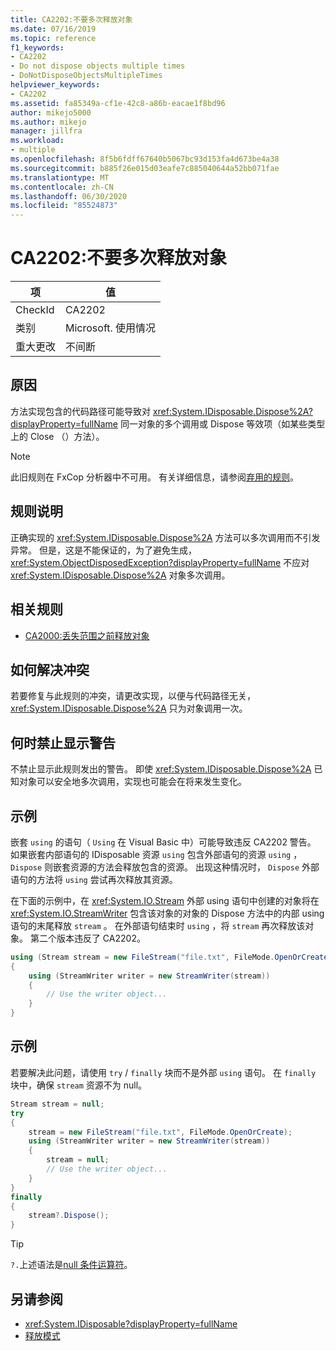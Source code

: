 ```yaml
---
title: CA2202:不要多次释放对象
ms.date: 07/16/2019
ms.topic: reference
f1_keywords:
- CA2202
- Do not dispose objects multiple times
- DoNotDisposeObjectsMultipleTimes
helpviewer_keywords:
- CA2202
ms.assetid: fa85349a-cf1e-42c8-a86b-eacae1f8bd96
author: mikejo5000
ms.author: mikejo
manager: jillfra
ms.workload:
- multiple
ms.openlocfilehash: 8f5b6fdff67640b5067bc93d153fa4d673be4a38
ms.sourcegitcommit: b885f26e015d03eafe7c885040644a52bb071fae
ms.translationtype: MT
ms.contentlocale: zh-CN
ms.lasthandoff: 06/30/2020
ms.locfileid: "85524873"
---
```

# <a name="ca2202-do-not-dispose-objects-multiple-times"></a>CA2202:不要多次释放对象

|项|值|
|-|-|
|CheckId|CA2202|
|类别|Microsoft. 使用情况|
|重大更改|不间断|

## <a name="cause"></a>原因
方法实现包含的代码路径可能导致对 <xref:System.IDisposable.Dispose%2A?displayProperty=fullName> 同一对象的多个调用或 Dispose 等效项（如某些类型上的 Close （）方法）。

> [!NOTE]
> 此旧规则在 FxCop 分析器中不可用。 有关详细信息，请参阅[弃用的规则](fxcop-rule-port-status.md#deprecated-rules)。

## <a name="rule-description"></a>规则说明

正确实现的 <xref:System.IDisposable.Dispose%2A> 方法可以多次调用而不引发异常。 但是，这是不能保证的，为了避免生成， <xref:System.ObjectDisposedException?displayProperty=fullName> 不应对 <xref:System.IDisposable.Dispose%2A> 对象多次调用。

## <a name="related-rules"></a>相关规则

- [CA2000:丢失范围之前释放对象](../code-quality/ca2000.md)

## <a name="how-to-fix-violations"></a>如何解决冲突

若要修复与此规则的冲突，请更改实现，以便与代码路径无关， <xref:System.IDisposable.Dispose%2A> 只为对象调用一次。

## <a name="when-to-suppress-warnings"></a>何时禁止显示警告

不禁止显示此规则发出的警告。 即使 <xref:System.IDisposable.Dispose%2A> 已知对象可以安全地多次调用，实现也可能会在将来发生变化。

## <a name="example"></a>示例

嵌套 `using` 的语句（ `Using` 在 Visual Basic 中）可能导致违反 CA2202 警告。 如果嵌套内部语句的 IDisposable 资源 `using` 包含外部语句的资源 `using` ， `Dispose` 则嵌套资源的方法会释放包含的资源。 出现这种情况时， `Dispose` 外部语句的方法将 `using` 尝试再次释放其资源。

在下面的示例中，在 <xref:System.IO.Stream> 外部 using 语句中创建的对象将在 <xref:System.IO.StreamWriter> 包含该对象的对象的 Dispose 方法中的内部 using 语句的末尾释放 `stream` 。 在外部语句结束时 `using` ，将 `stream` 再次释放该对象。 第二个版本违反了 CA2202。

```csharp
using (Stream stream = new FileStream("file.txt", FileMode.OpenOrCreate))
{
    using (StreamWriter writer = new StreamWriter(stream))
    {
        // Use the writer object...
    }
}
```

## <a name="example"></a>示例

若要解决此问题，请使用 `try` / `finally` 块而不是外部 `using` 语句。 在 `finally` 块中，确保 `stream` 资源不为 null。

```csharp
Stream stream = null;
try
{
    stream = new FileStream("file.txt", FileMode.OpenOrCreate);
    using (StreamWriter writer = new StreamWriter(stream))
    {
        stream = null;
        // Use the writer object...
    }
}
finally
{
    stream?.Dispose();
}
```

> [!TIP]
> `?.`上述语法是[null 条件运算符](/dotnet/csharp/language-reference/operators/member-access-operators#null-conditional-operators--and-)。

## <a name="see-also"></a>另请参阅

- <xref:System.IDisposable?displayProperty=fullName>
- [释放模式](/dotnet/standard/design-guidelines/dispose-pattern)
